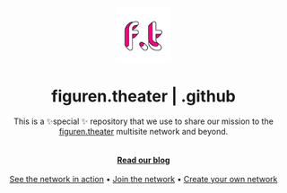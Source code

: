 <!-- PROJECT LOGO -->
<br />
<div align="center">
  <a href="https://github.com/figuren-theater/ft-theming">
    <img src="https://raw.githubusercontent.com/figuren-theater/logos/main/favicon.png" alt="figuren.theater Logo" width="100" height="100">
  </a>

  <h1 align="center">figuren.theater | .github</h1>

  <p align="center">
    This is a ✨special ✨ repository that we use to share our mission to the <a href="https://figuren.theater">figuren.theater</a> multisite network and beyond.
    <br /><br /><br />
    <a href="https://meta.figuren.theater/blog"><strong>Read our blog</strong></a>
    <br />
    <br />
    <a href="https://figuren.theater">See the network in action</a>
    •
    <a href="https://mein.figuren.theater">Join the network</a>
    •
    <a href="https://websites.fuer.figuren.theater">Create your own network</a>
  </p>
</div>
